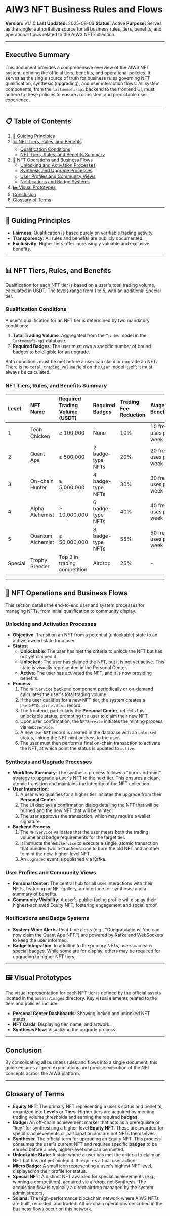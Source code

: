 # AIW3 NFT Business Rules and Flows

<!-- Document Metadata -->
**Version:** v1.1.0
**Last Updated:** 2025-08-06
**Status:** Active
**Purpose:** Serves as the single, authoritative source for all business rules, tiers, benefits, and operational flows related to the AIW3 NFT collection.

---

## Executive Summary

This document provides a comprehensive overview of the AIW3 NFT system, defining the official tiers, benefits, and operational policies. It serves as the single source of truth for business rules governing NFT qualification, synthesis (upgrading), and user interaction flows. All system components, from the `lastmemefi-api` backend to the frontend UI, must adhere to these policies to ensure a consistent and predictable user experience.

---

## 📋 Table of Contents

1.  [📜 Guiding Principles](#-guiding-principles)
2.  [📊 NFT Tiers, Rules, and Benefits](#-nft-tiers-rules-and-benefits)
    -   [Qualification Conditions](#qualification-conditions)
    -   [NFT Tiers, Rules, and Benefits Summary](#nft-tiers-rules-and-benefits-summary)
3.  [🔄 NFT Operations and Business Flows](#-nft-operations-and-business-flows)
    -   [Unlocking and Activation Processes](#unlocking-and-activation-processes)
    -   [Synthesis and Upgrade Processes](#synthesis-and-upgrade-processes)
    -   [User Profiles and Community Views](#user-profiles-and-community-views)
    -   [Notifications and Badge Systems](#notifications-and-badge-systems)
4.  [🖼️ Visual Prototypes](#️-visual-prototypes)
5.  [Conclusion](#conclusion)
6.  [Glossary of Terms](#glossary-of-terms)

---

## 📜 Guiding Principles

-   **Fairness**: Qualification is based purely on verifiable trading activity.
-   **Transparency**: All rules and benefits are publicly documented.
-   **Exclusivity**: Higher tiers offer increasingly valuable and exclusive benefits.

---

## 📊 NFT Tiers, Rules, and Benefits

Qualification for each NFT tier is based on a user's total trading volume, calculated in USDT. The levels range from 1 to 5, with an additional Special tier.

### Qualification Conditions

A user's qualification for an NFT tier is determined by two mandatory conditions:
1.  **Total Trading Volume**: Aggregated from the `Trades` model in the `lastmemefi-api` database.
2.  **Required Badges**: The user must own a specific number of bound badges to be eligible for an upgrade.

Both conditions must be met before a user can claim or upgrade an NFT. There is no `total_trading_volume` field on the `User` model itself; it must always be calculated.

### NFT Tiers, Rules, and Benefits Summary

| Level | NFT Name              | Required Trading Volume (USDT) | Required Badges | Trading Fee Reduction | Aiagent Benefits |
|:------|:----------------------|:-------------------------------|:----------------|:----------------------|:-----------------|
| 1     | Tech Chicken          | ≥ 100,000                      | None            | 10%                   | 10 free uses per week |
| 2     | Quant Ape             | ≥ 500,000                      | 2 badge-type NFTs | 20%                   | 20 free uses per week |
| 3     | On-chain Hunter       | ≥ 5,000,000                    | 4 badge-type NFTs | 30%                   | 30 free uses per week |
| 4     | Alpha Alchemist       | ≥ 10,000,000                   | 6 badge-type NFTs | 40%                   | 40 free uses per week |
| 5     | Quantum Alchemist     | ≥ 50,000,000                   | 8 badge-type NFTs | 55%                   | 50 free uses per week |
| Special | Trophy Breeder       | Top 3 in trading competition   | Airdrop         | 25%                   | - |

---

## 🔄 NFT Operations and Business Flows

This section details the end-to-end user and system processes for managing NFTs, from initial qualification to community display.

### Unlocking and Activation Processes

- **Objective**: Transition an NFT from a potential (unlockable) state to an active, owned state for a user.
- **States**:
    - **Unlockable**: The user has met the criteria to unlock the NFT but has not yet claimed it.
    - **Unlocked**: The user has claimed the NFT, but it is not yet active. This state is visually represented in the Personal Center.
    - **Active**: The user has activated the NFT, and it is now providing benefits.
- **Process**:
    1.  The `NFTService` backend component periodically or on-demand calculates the user's total trading volume.
    2.  If the user qualifies for a new NFT tier, the system creates a `UserNFTQualification` record.
    3.  The frontend, particularly the **Personal Center**, reflects this unlockable status, prompting the user to claim their new NFT.
    4.  Upon user confirmation, the `NFTService` initiates the minting process via `Web3Service`.
    5.  A new `UserNFT` record is created in the database with an `unlocked` status, linking the NFT mint address to the user.
    6.  The user must then perform a final on-chain transaction to activate the NFT, at which point the status is updated to `active`.

### Synthesis and Upgrade Processes

- **Workflow Summary**: The synthesis process follows a "burn-and-mint" strategy to upgrade a user's NFT to the next tier. This ensures a clean, atomic transition and maintains the integrity of the NFT collection.
- **User Interaction**:
    1.  A user who qualifies for a higher tier initiates the upgrade from their **Personal Center**.
    2.  The UI displays a confirmation dialog detailing the NFT that will be burned and the new NFT that will be minted.
    3.  The user approves the transaction, which may require a wallet signature.
- **Backend Process**:
    1.  The `NFTService` validates that the user meets both the trading volume and badge requirements for the target tier.
    2.  It instructs the `Web3Service` to execute a single, atomic transaction that bundles two instructions: one to burn the old NFT and another to mint the new, higher-level NFT.
    3.  An `upgraded` event is published via Kafka.

### User Profiles and Community Views

- **Personal Center**: The central hub for all user interactions with their NFTs, featuring an NFT gallery, an interface for synthesis, and a summary of benefits.
- **Community Visibility**: A user's public-facing profile will display their highest-achieved Equity NFT, fostering engagement and social proof.

### Notifications and Badge Systems

- **System-Wide Alerts**: Real-time alerts (e.g., "Congratulations! You can now claim the Quant Ape NFT.") are powered by Kafka and WebSockets to keep the user informed.
- **Badge Integration**: In addition to the primary NFTs, users can earn special badges. While some are for display, others may be required for upgrading to higher NFT tiers.

---

## 🖼️ Visual Prototypes

The visual representation for each NFT tier is defined by the official assets located in the `assets/images` directory. Key visual elements related to the tiers and policies include:

-   **Personal Center Dashboards**: Showing locked and unlocked NFT states.
-   **NFT Cards**: Displaying tier, name, and artwork.
-   **Synthesis Flow**: Visualizing the upgrade process.

---

## Conclusion

By consolidating all business rules and flows into a single document, this guide ensures aligned expectations and precise execution of the NFT concepts across the AIW3 platform.

---

## Glossary of Terms

-   **Equity NFT:** The primary NFT representing a user's status and benefits, organized into **Levels** or **Tiers**. Higher tiers are acquired by meeting trading volume thresholds and earning the required **badges**.
-   **Badge:** An off-chain achievement marker that acts as a prerequisite or "key" for synthesizing a higher-level **Equity NFT**. These are awarded for specific achievements or participation and are not NFTs themselves.
-   **Synthesis:** The official term for upgrading an Equity NFT. This process consumes the user's current NFT and requires specific **badges** to be earned before a new, higher-level one can be minted.
-   **Unlockable State:** A state where a user has met the criteria to claim an NFT but has not yet minted it. It requires a final user action.
-   **Micro Badge:** A small icon representing a user's highest NFT level, displayed on their profile for status.
-   **Special NFT:** A distinct NFT awarded for special achievements (e.g., winning a competition), acquired via airdrop, not Synthesis. The acquisition flow is typically a direct airdrop managed by the system administrators.
-   **Solana:** The high-performance blockchain network where AIW3 NFTs are built, recorded, and traded. All on-chain operations described in the business flows occur on this network.
